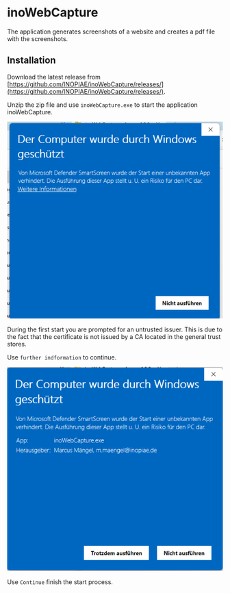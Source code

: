 # inoWebCapture

The application generates screenshots of a website and creates a pdf file with the screenshots.

## Installation

Download the latest release from [https://github.com/INOPIAE/inoWebCapture/releases/](https://github.com/INOPIAE/inoWebCapture/releases/).

Unzip the zip file and use `inoWebCapture.exe` to start the application inoWebCapture.

![Screenshot Start I](/assets/first_use1.png)

During the first start you are prompted for an untrusted issuer. This is due to the fact that the certificate is not issued by a CA located in the general trust stores.

Use `further indformation` to continue.

![Screenshot Start II](/assets/first_use2.png)

Use `Continue` finish the start process.
